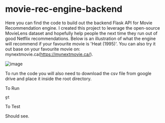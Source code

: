 # movie-rec-engine-backend
Here you can find the code to build out the backend Flask API for Movie Recommendation engine. I created this project to leverage the open-source MovieLens dataset and hopefully help people the next time they run out of good Netflix recommendations. Below is an illustration of what the engine will recommend if your favourite movie is 'Heat (1995)'. You can also try it out base on your favourite movie on: mynextmovie.ca(https://mynextmovie.ca/).  

![image](https://user-images.githubusercontent.com/26292532/128757396-9f10b632-dbbf-4b7e-a431-cd308cc08c54.png)


To run the code you will also need to download the csv file from google drive and place it inside the root directory. 

To Run

```gt```

To Test

Should see.


